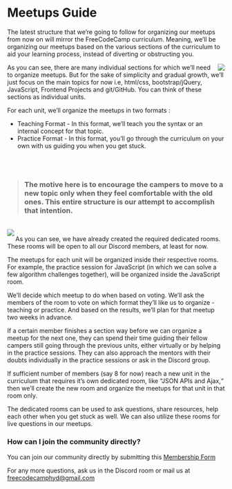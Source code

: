 # Meetups Guide

The latest structure that we’re going to follow for organizing our meetups from now on will mirror the FreeCodeCamp curriculum. Meaning, we’ll be organizing our meetups based on the various sections of the curriculum to aid your learning process, instead of diverting or obstructing you.  

<img align="right" src="https://cloud.githubusercontent.com/assets/6577624/17375364/4181d020-59ce-11e6-8f0d-6dd9d3524de8.png">
	
As you can see, there are many individual sections for which we’ll need to organize meetups. But for the sake of simplicity and gradual growth, we’ll just focus on the main topics for now i.e, html/css, bootstrap/jQuery, JavaScript, Frontend Projects and git/GitHub. You can think of these sections as individual units.

For each unit, we’ll organize the meetups in two formats : 
* Teaching Format - In this format, we’ll teach you the syntax or an internal concept for that topic. 
* Practice Format - In this format, you’ll go through the curriculum on your own with us guiding you when you get stuck. 

<br><br>

> ### The motive here is to encourage the campers to move to a new topic only when they feel comfortable with the old ones. This entire structure is our attempt to accomplish that intention.

<br>

<img align="left" src="https://cloud.githubusercontent.com/assets/6577624/17375434/9259811e-59ce-11e6-93a2-7bad102febf4.png">

As you can see, we have already created the required dedicated rooms. These rooms will be open to all our Discord members, at least for now. 

The meetups for each unit will be organized inside their respective rooms. For example, the practice session for JavaScript (in which we can solve a few algorithm challenges together), will be organized inside the JavaScript room. 

We’ll decide which meetup to do when based on voting. We’ll ask the members of the room to vote on which format they’ll like us to organize - teaching or practice. And based on the results, we’ll plan for that meetup two weeks in advance.

If a certain member finishes a section way before we can organize a meetup for the next one, they can spend their time guiding their fellow campers still going through the previous units, either virtually or by helping in the practice sessions. They can also approach the mentors with their doubts individually in the practice sessions or ask in the Discord group.

If sufficient number of members (say 8 for now) reach a new unit in the curriculum that requires it’s own dedicated room, like “JSON APIs and Ajax,“ then we’ll create the new room and organize the meetups for that unit in that room only. 

The dedicated rooms can be used to ask questions, share resources, help each other when you get stuck as well. We can also utilize these rooms for live questions in our meetups. 


### How can I join the community directly?
You can join our community directly by submitting this [Membership Form](https://goo.gl/18XFsX)


For any more questions, ask us in the Discord room or mail us at freecodecamphyd@gmail.com
